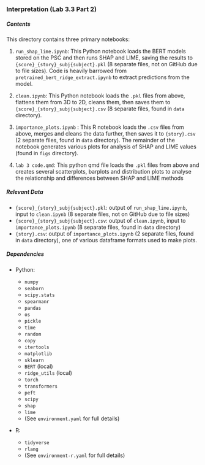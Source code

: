 ### Interpretation (Lab 3.3 Part 2)

##### Contents
This directory contains three primary notebooks:

1. `run_shap_lime.ipynb`: This Python notebook loads the BERT models stored on the PSC and then runs SHAP and LIME, saving the results to `{score}_{story}_subj{subject}.pkl` (8 separate files, not on GitHub due to file sizes). Code is heavily barrowed from `pretrained_bert_ridge_extract.ipynb` to extract predictions from the model.

2. `clean.ipynb`: This Python notebook loads the `.pkl` files from above, flattens them from 3D to 2D, cleans them, then saves them to `{score}_{story}_subj{subject}.csv` (8 separate files, found in `data` directory).

3. `importance_plots.ipynb` : This R notebook loads the `.csv` files from above, merges and cleans the data further, then saves it to `{story}.csv` (2 separate files, found in `data` directory). The remainder of the notebook generates various plots for analysis of SHAP and LIME values (found in `figs` directory).
4. `lab 3 code.qmd`: This python qmd file loads the `.pkl` files from above and creates several scatterplots, barplots and distribution plots to analyse the relationship and differences between SHAP and LIME methods


##### Relevant Data

- `{score}_{story}_subj{subject}.pkl`: output of `run_shap_lime.ipynb`, input to `clean.ipynb` (8 separate files, not on GitHub due to file sizes)
- `{score}_{story}_subj{subject}.csv`: output of `clean.ipynb`, input to `importance_plots.ipynb` (8 separate files, found in `data` directory)
- `{story}.csv`: output of `importance_plots.ipynb` (2 separate files, found in `data` directory), one of various dataframe formats used to make plots.

##### Dependencies

- Python: 
  - `numpy`
  - `seaborn`
  - `scipy.stats`
  - `spearmanr`
  - `pandas`
  - `os`
  - `pickle`
  - `time`
  - `random`
  - `copy`
  - `itertools`
  - `matplotlib`
  - `sklearn`
  - `BERT` (local)
  - `ridge_utils` (local)
  - `torch`
  - `transformers`
  - `peft`
  - `scipy`
  - `shap`
  - `lime`
  - (See `environment.yaml` for full details)

 
- R: 
  - `tidyverse`
  - `rlang`
  - (See `environment-r.yaml` for full details)
